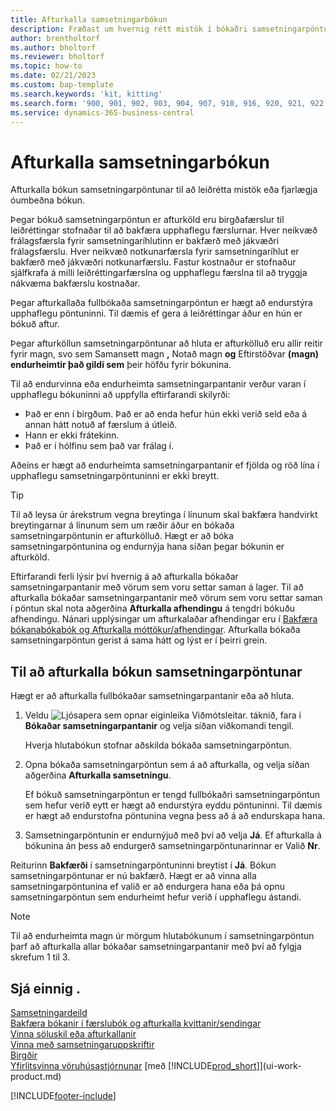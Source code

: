 ```yaml
---
title: Afturkalla samsetningarbókun
description: Fræðast um hvernig rétt mistök í bókaðri samsetningarpöntun eru.
author: brentholtorf
ms.author: bholtorf
ms.reviewer: bholtorf
ms.topic: how-to
ms.date: 02/21/2023
ms.custom: bap-template
ms.search.keywords: 'kit, kitting'
ms.search.form: '900, 901, 902, 903, 904, 907, 910, 916, 920, 921, 922, 923, 940, 941, 942, 930, 931, 932, 914, 915, 905'
ms.service: dynamics-365-business-central
---
```

# Afturkalla samsetningarbókun

Afturkalla bókun samsetningarpöntunar til að leiðrétta mistök eða fjarlægja óumbeðna bókun.

Þegar bókuð samsetningarpöntun er afturköld eru birgðafærslur til leiðréttingar stofnaðar til að bakfæra upphaflegu færslurnar. Hver neikvæð frálagsfærsla fyrir samsetningaríhlutinn er bakfærð með jákvæðri frálagsfærslu. Hver neikvæð notkunarfærsla fyrir samsetningaríhlut er bakfærð með jákvæðri notkunarfærslu. Fastur kostnaður er stofnaður sjálfkrafa á milli leiðréttingarfærslna og upphaflegu færslna til að tryggja nákvæma bakfærslu kostnaðar.  

Þegar afturkallaða fullbókaða samsetningarpöntun er hægt að endurstýra upphaflegu pöntuninni. Til dæmis ef gera á leiðréttingar áður en hún er bókuð aftur.  

Þegar afturköllun samsetningarpöntunar að hluta er afturkölluð eru allir reitir fyrir magn, svo sem Samansett magn **,** Notað magn **og** Eftirstöðvar **(magn) endurheimtir það gildi sem** þeir höfðu fyrir bókunina.  

Til að endurvinna eða endurheimta samsetningarpantanir verður varan í upphaflegu bókuninni að uppfylla eftirfarandi skilyrði:  

* Það er enn í birgðum. Það er að enda hefur hún ekki verið seld eða á annan hátt notuð af færslum á útleið.  
* Hann er ekki frátekinn.  
* Það er í hólfinu sem það var frálag í.  

Aðeins er hægt að endurheimta samsetningarpantanir ef fjölda og röð lína í upphaflegu samsetningarpöntuninni er ekki breytt.  

> [!TIP]  
> Til að leysa úr árekstrum vegna breytinga í línunum skal bakfæra handvirkt breytingarnar á línunum sem um ræðir áður en bókaða samsetningarpöntunin er afturkölluð. Hægt er að bóka samsetningarpöntunina og endurnýja hana síðan þegar bókunin er afturköld.  

Eftirfarandi ferli lýsir því hvernig á að afturkalla bókaðar samsetningarpantanir með vörum sem voru settar saman á lager. Til að afturkalla bókaðar samsetningarpantanir með vörum sem voru settar saman í pöntun skal nota aðgerðina **Afturkalla afhendingu** á tengdri bókuðu afhendingu. Nánari upplýsingar um afturkalaðar afhendingar eru í [Bakfæra bókanabókabók og Afturkalla móttökur/afhendingar](finance-how-reverse-journal-posting.md). Afturkalla bókaða samsetningarpöntun gerist á sama hátt og lýst er í þeirri grein.  

## Til að afturkalla bókun samsetningarpöntunar

Hægt er að afturkalla fullbókaðar samsetningarpantanir eða að hluta.

1. Veldu ![Ljósapera sem opnar eiginleika Viðmótsleitar.](media/ui-search/search_small.png "Segðu mér hvað þú vilt gera") táknið, fara í **Bókaðar samsetningarpantanir** og velja síðan viðkomandi tengil.  

   Hverja hlutabókun stofnar aðskilda bókaða samsetningarpöntun.  
2. Opna bókaða samsetningarpöntun sem á að afturkalla, og velja síðan aðgerðina **Afturkalla samsetningu**.  

    Ef bókuð samsetningarpöntun er tengd fullbókaðri samsetningarpöntun sem hefur verið eytt er hægt að endurstýra eyddu pöntuninni. Til dæmis er hægt að endurstofna pöntunina vegna þess að á að endurskapa hana.  
3. Samsetningarpöntunin er endurnýjuð með því að velja **Já**. Ef afturkalla á bókunina án þess að endurgerð samsetningarpöntunarinnar er Valið **Nr**.  

Reiturinn **Bakfærði** í samsetningarpöntuninni breytist í **Já**. Bókun samsetningarpöntunar er nú bakfærð. Hægt er að vinna alla samsetningarpöntunina ef valið er að endurgera hana eða þá opnu samsetningarpöntun sem endurheimt hefur verið í upphaflegu ástandi.  

> [!NOTE]  
> Til að endurheimta magn úr mörgum hlutabókunum í samsetningarpöntun þarf að afturkalla allar bókaðar samsetningarpantanir með því að fylgja skrefum 1 til 3.  

## Sjá einnig .

[Samsetningardeild](assembly-assemble-items.md)  
[Bakfæra bókanir í færslubók og afturkalla kvittanir/sendingar](finance-how-reverse-journal-posting.md)  
[Vinna söluskil eða afturkallanir](sales-how-process-sales-returns-cancellations.md)  
[Vinna með samsetningaruppskriftir](assembly-how-work-assembly-boms.md)  
[Birgðir](inventory-manage-inventory.md)  
[Yfirlitsvinna vöruhúsastjórnunar](design-details-warehouse-management.md)
[með [!INCLUDE[prod_short](includes/prod_short.md)]](ui-work-product.md)


[!INCLUDE[footer-include](includes/footer-banner.md)]